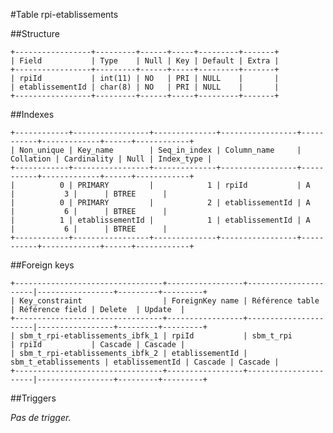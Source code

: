 #Table rpi-etablissements

##Structure

    +-----------------+---------+------+-----+---------+-------+
    | Field           | Type    | Null | Key | Default | Extra |
    +-----------------+---------+------+-----+---------+-------+
    | rpiId           | int(11) | NO   | PRI | NULL    |       |
    | etablissementId | char(8) | NO   | PRI | NULL    |       |
    +-----------------+---------+------+-----+---------+-------+

##Indexes

    +------------+-----------------+--------------+-----------------+-----------+-------------+------+------------+
    | Non_unique | Key_name        | Seq_in_index | Column_name     | Collation | Cardinality | Null | Index_type |
    +------------+-----------------+--------------+-----------------+-----------+-------------+------+------------+
    |          0 | PRIMARY         |            1 | rpiId           | A         |           3 |      | BTREE      |
    |          0 | PRIMARY         |            2 | etablissementId | A         |           6 |      | BTREE      |
    |          1 | etablissementId |            1 | etablissementId | A         |           6 |      | BTREE      |
    +------------+-----------------+--------------+-----------------+-----------+-------------+------+------------+

##Foreign keys

    +---------------------------------+-----------------+----------------------|-----------------+---------+---------+
    | Key_constraint                  | ForeignKey name | Référence table      | Référence field | Delete  | Update  |
    +---------------------------------+-----------------+----------------------|-----------------+---------+---------+
    | sbm_t_rpi-etablissements_ibfk_1 | rpiId           | sbm_t_rpi            | rpiId           | Cascade | Cascade |
    | sbm_t_rpi-etablissements_ibfk_2 | etablissementId | sbm_t_etablissements | etablissementId | Cascade | Cascade |
    +---------------------------------+-----------------+----------------------|-----------------+---------+---------+

##Triggers

_Pas de trigger._

